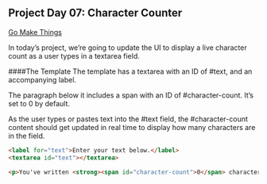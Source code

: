 ## Project Day 07: Character Counter
[Go Make Things](https://gomakethings.com/)

In today’s project, we’re going to update the UI to display a live character count as a user types in a textarea field.


####The Template
The template has a textarea with an ID of #text, and an accompanying label.

The paragraph below it includes a span with an ID of #character-count. It’s set to 0 by default.

As the user types or pastes text into the #text field, the #character-count content should get updated in real time to display how many characters are in the field.


```html
<label for="text">Enter your text below.</label>
<textarea id="text"></textarea>

<p>You've written <strong><span id="character-count">0</span> characters</strong>.</p>
```